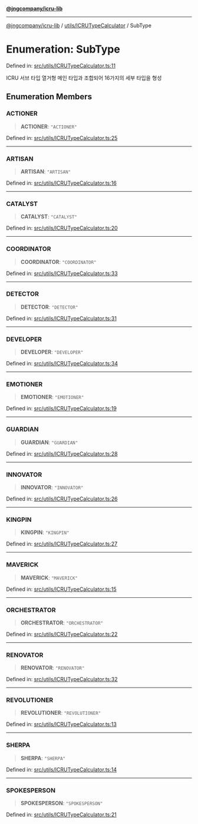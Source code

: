 [**@jngcompany/icru-lib**](../../../README.md)

***

[@jngcompany/icru-lib](../../../README.md) / [utils/ICRUTypeCalculator](../README.md) / SubType

# Enumeration: SubType

Defined in: [src/utils/ICRUTypeCalculator.ts:11](https://github.com/jngcompany/icru-lib/blob/d3a4d9c24074b22f396121b6f6d7c5106c66ae75/src/utils/ICRUTypeCalculator.ts#L11)

ICRU 서브 타입 열거형
메인 타입과 조합되어 16가지의 세부 타입을 형성

## Enumeration Members

### ACTIONER

> **ACTIONER**: `"ACTIONER"`

Defined in: [src/utils/ICRUTypeCalculator.ts:25](https://github.com/jngcompany/icru-lib/blob/d3a4d9c24074b22f396121b6f6d7c5106c66ae75/src/utils/ICRUTypeCalculator.ts#L25)

***

### ARTISAN

> **ARTISAN**: `"ARTISAN"`

Defined in: [src/utils/ICRUTypeCalculator.ts:16](https://github.com/jngcompany/icru-lib/blob/d3a4d9c24074b22f396121b6f6d7c5106c66ae75/src/utils/ICRUTypeCalculator.ts#L16)

***

### CATALYST

> **CATALYST**: `"CATALYST"`

Defined in: [src/utils/ICRUTypeCalculator.ts:20](https://github.com/jngcompany/icru-lib/blob/d3a4d9c24074b22f396121b6f6d7c5106c66ae75/src/utils/ICRUTypeCalculator.ts#L20)

***

### COORDINATOR

> **COORDINATOR**: `"COORDINATOR"`

Defined in: [src/utils/ICRUTypeCalculator.ts:33](https://github.com/jngcompany/icru-lib/blob/d3a4d9c24074b22f396121b6f6d7c5106c66ae75/src/utils/ICRUTypeCalculator.ts#L33)

***

### DETECTOR

> **DETECTOR**: `"DETECTOR"`

Defined in: [src/utils/ICRUTypeCalculator.ts:31](https://github.com/jngcompany/icru-lib/blob/d3a4d9c24074b22f396121b6f6d7c5106c66ae75/src/utils/ICRUTypeCalculator.ts#L31)

***

### DEVELOPER

> **DEVELOPER**: `"DEVELOPER"`

Defined in: [src/utils/ICRUTypeCalculator.ts:34](https://github.com/jngcompany/icru-lib/blob/d3a4d9c24074b22f396121b6f6d7c5106c66ae75/src/utils/ICRUTypeCalculator.ts#L34)

***

### EMOTIONER

> **EMOTIONER**: `"EMOTIONER"`

Defined in: [src/utils/ICRUTypeCalculator.ts:19](https://github.com/jngcompany/icru-lib/blob/d3a4d9c24074b22f396121b6f6d7c5106c66ae75/src/utils/ICRUTypeCalculator.ts#L19)

***

### GUARDIAN

> **GUARDIAN**: `"GUARDIAN"`

Defined in: [src/utils/ICRUTypeCalculator.ts:28](https://github.com/jngcompany/icru-lib/blob/d3a4d9c24074b22f396121b6f6d7c5106c66ae75/src/utils/ICRUTypeCalculator.ts#L28)

***

### INNOVATOR

> **INNOVATOR**: `"INNOVATOR"`

Defined in: [src/utils/ICRUTypeCalculator.ts:26](https://github.com/jngcompany/icru-lib/blob/d3a4d9c24074b22f396121b6f6d7c5106c66ae75/src/utils/ICRUTypeCalculator.ts#L26)

***

### KINGPIN

> **KINGPIN**: `"KINGPIN"`

Defined in: [src/utils/ICRUTypeCalculator.ts:27](https://github.com/jngcompany/icru-lib/blob/d3a4d9c24074b22f396121b6f6d7c5106c66ae75/src/utils/ICRUTypeCalculator.ts#L27)

***

### MAVERICK

> **MAVERICK**: `"MAVERICK"`

Defined in: [src/utils/ICRUTypeCalculator.ts:15](https://github.com/jngcompany/icru-lib/blob/d3a4d9c24074b22f396121b6f6d7c5106c66ae75/src/utils/ICRUTypeCalculator.ts#L15)

***

### ORCHESTRATOR

> **ORCHESTRATOR**: `"ORCHESTRATOR"`

Defined in: [src/utils/ICRUTypeCalculator.ts:22](https://github.com/jngcompany/icru-lib/blob/d3a4d9c24074b22f396121b6f6d7c5106c66ae75/src/utils/ICRUTypeCalculator.ts#L22)

***

### RENOVATOR

> **RENOVATOR**: `"RENOVATOR"`

Defined in: [src/utils/ICRUTypeCalculator.ts:32](https://github.com/jngcompany/icru-lib/blob/d3a4d9c24074b22f396121b6f6d7c5106c66ae75/src/utils/ICRUTypeCalculator.ts#L32)

***

### REVOLUTIONER

> **REVOLUTIONER**: `"REVOLUTIONER"`

Defined in: [src/utils/ICRUTypeCalculator.ts:13](https://github.com/jngcompany/icru-lib/blob/d3a4d9c24074b22f396121b6f6d7c5106c66ae75/src/utils/ICRUTypeCalculator.ts#L13)

***

### SHERPA

> **SHERPA**: `"SHERPA"`

Defined in: [src/utils/ICRUTypeCalculator.ts:14](https://github.com/jngcompany/icru-lib/blob/d3a4d9c24074b22f396121b6f6d7c5106c66ae75/src/utils/ICRUTypeCalculator.ts#L14)

***

### SPOKESPERSON

> **SPOKESPERSON**: `"SPOKESPERSON"`

Defined in: [src/utils/ICRUTypeCalculator.ts:21](https://github.com/jngcompany/icru-lib/blob/d3a4d9c24074b22f396121b6f6d7c5106c66ae75/src/utils/ICRUTypeCalculator.ts#L21)
